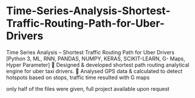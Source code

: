 # Time-Series-Analysis-Shortest-Traffic-Routing-Path-for-Uber-Drivers
Time Series Analysis – Shortest Traffic Routing Path for Uber Drivers
[Python 3, ML, RNN, PANDAS, NUMPY, KERAS, SCIKIT-LEARN, G- Maps, Hyper Parameter]
 Designed & developed shortest path routing analytical engine for uber taxi drivers.
 Analysed GPS data & calculated to detect hotspots based on stops, traffic time resulted with G maps


only half of the files were given, full project available upon request
